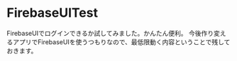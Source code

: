 # FirebaseUITest
FirebaseUIでログインできるか試してみました。かんたん便利。
今後作り変えるアプリでFirebaseUIを使うつもりなので、最低限動く内容ということで残しておきます。
